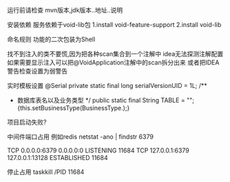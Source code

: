运行前请检查
mvn版本,jdk版本..地址..说明

安装依赖
服务依赖于void-lib包
1.install void-feature-support
2.install void-lib

命名规则
功能的二次包装为Shell

找不到注入的类不要慌,因为把各种scan集合到一个注解中
idea无法探测注解配置
如果需要显示注入可以把@VoidApplication注解中的scan拆分出来
或者把IDEA警告检查设置为弱警告

实时模板设置
@Serial
private static final long serialVersionUID = 1L;
/**

- 数据库表名以及业务类型
    */
    public static final String TABLE = "";
    {this.setBusinessType(BusinessType.);}

项目启动失败?

中间件端口占用
例如redis
netstat -ano | findstr 6379

TCP    0.0.0.0:6379           0.0.0.0:0              LISTENING       11684
TCP    127.0.0.1:6379         127.0.0.1:13128        ESTABLISHED     11684

停止占用
taskkill /PID 11684